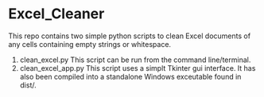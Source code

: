 # Excel_Cleaner

This repo contains two simple python scripts to clean Excel documents of any cells containing empty strings or whitespace.

1. clean_excel.py
   This script can be run from the command line/terminal.
2. clean_excel_app.py
   This script uses a simplt Tkinter gui interface. It has also been compiled into a standalone Windows exceutable found in dist/.
